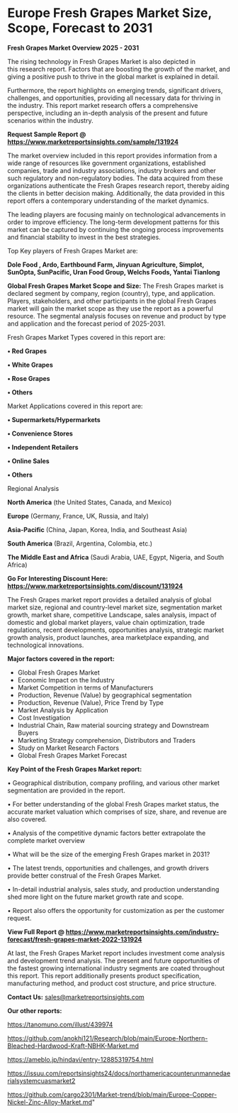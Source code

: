 # Europe Fresh Grapes Market Size, Scope, Forecast to 2031

<Strong> Fresh Grapes Market Overview 2025 - 2031</strong>

The rising technology in Fresh Grapes Market is also depicted in this research report. Factors that are boosting the growth of the market, and giving a positive push to thrive in the global market is explained in detail.

Furthermore, the report highlights on emerging trends, significant drivers, challenges, and opportunities, providing all necessary data for thriving in the industry. This report market research offers a comprehensive perspective, including an in-depth analysis of the present and future scenarios within the industry.

<strong>Request Sample Report @ <a href=https://www.marketreportsinsights.com/sample/131924>https://www.marketreportsinsights.com/sample/131924</a></strong>

The market overview included in this report provides information from a wide range of resources like government organizations, established companies, trade and industry associations, industry brokers and other such regulatory and non-regulatory bodies. The data acquired from these organizations authenticate the Fresh Grapes research report, thereby aiding the clients in better decision making. Additionally, the data provided in this report offers a contemporary understanding of the market dynamics.

The leading players are focusing mainly on technological advancements in order to improve efficiency. The long-term development patterns for this market can be captured by continuing the ongoing process improvements and financial stability to invest in the best strategies.

Top Key players of Fresh Grapes Market are:

<strong>Dole Food , Ardo, Earthbound Farm, Jinyuan Agriculture, Simplot, SunOpta, SunPacific, Uran Food Group, Welchs Foods, Yantai Tianlong</strong>

<strong><b>Global Fresh Grapes Market Scope and Size:</b></strong>
The Fresh Grapes market is declared segment by company, region (country), type, and application. Players, stakeholders, and other participants in the global Fresh Grapes market will gain the market scope as they use the report as a powerful resource. The segmental analysis focuses on revenue and product by type and application and the forecast period of 2025-2031.

Fresh Grapes Market Types covered in this report are:

<strong>• Red Grapes

• White Grapes

• Rose Grapes

• Others</strong>

Market Applications covered in this report are:

<strong>• Supermarkets/Hypermarkets

• Convenience Stores

• Independent Retailers

• Online Sales

• Others</strong> 

Regional Analysis

<strong>North America</strong> (the United States, Canada, and Mexico)

<strong>Europe</strong> (Germany, France, UK, Russia, and Italy)

<strong>Asia-Pacific</strong> (China, Japan, Korea, India, and Southeast Asia)

<strong>South America</strong> (Brazil, Argentina, Colombia, etc.)

<strong>The Middle East and Africa</strong> (Saudi Arabia, UAE, Egypt, Nigeria, and South Africa)

<strong>Go For Interesting Discount Here: <a href=https://www.marketreportsinsights.com/discount/131924>https://www.marketreportsinsights.com/discount/131924</a></strong>

The Fresh Grapes market report provides a detailed analysis of global market size, regional and country-level market size, segmentation market growth, market share, competitive Landscape, sales analysis, impact of domestic and global market players, value chain optimization, trade regulations, recent developments, opportunities analysis, strategic market growth analysis, product launches, area marketplace expanding, and technological innovations.

<strong><b>Major factors covered in the report:</b></strong>
<ul>
  <li>Global Fresh Grapes Market </li>
  <li>Economic Impact on the Industry</li>
  <li>Market Competition in terms of Manufacturers</li>
  <li>Production, Revenue (Value) by geographical segmentation</li>
  <li>Production, Revenue (Value), Price Trend by Type</li>
  <li>Market Analysis by Application</li>
  <li>Cost Investigation</li>
  <li>Industrial Chain, Raw material sourcing strategy and Downstream Buyers</li>
  <li>Marketing Strategy comprehension, Distributors and Traders</li>
  <li>Study on Market Research Factors</li>
  <li>Global Fresh Grapes Market Forecast</li>
</ul>

<strong><b>Key Point of the Fresh Grapes Market report:</b></strong>

• Geographical distribution, company profiling, and various other market segmentation are provided in the report.

• For better understanding of the global Fresh Grapes market status, the accurate market valuation which comprises of size, share, and revenue are also covered.

• Analysis of the competitive dynamic factors better extrapolate the complete market overview

• What will be the size of the emerging Fresh Grapes market in 2031?

• The latest trends, opportunities and challenges, and growth drivers provide better construal of the Fresh Grapes Market.

• In-detail industrial analysis, sales study, and production understanding shed more light on the future market growth rate and scope.

• Report also offers the opportunity for customization as per the customer request.

<strong><b>View Full Report @ <a href=https://www.marketreportsinsights.com/industry-forecast/fresh-grapes-market-2022-131924>https://www.marketreportsinsights.com/industry-forecast/fresh-grapes-market-2022-131924</a></b></strong>


At last, the Fresh Grapes Market report includes investment come analysis and development trend analysis. The present and future opportunities of the fastest growing international industry segments are coated throughout this report. This report additionally presents product specification, manufacturing method, and product cost structure, and price structure.

<strong>Contact Us:</strong>
sales@marketreportsinsights.com

<strong>Our other reports:</strong>

<a href=https://tanomuno.com/illust/439974>https://tanomuno.com/illust/439974</a>

<a href=https://github.com/anokhi121/Research/blob/main/Europe-Northern-Bleached-Hardwood-Kraft-NBHK-Market.md>https://github.com/anokhi121/Research/blob/main/Europe-Northern-Bleached-Hardwood-Kraft-NBHK-Market.md</a>

<a href=https://ameblo.jp/hindavi/entry-12885319754.html>https://ameblo.jp/hindavi/entry-12885319754.html</a>

<a href=https://issuu.com/reportsinsights24/docs/northamericacounterunmannedaerialsystemcuasmarket2>https://issuu.com/reportsinsights24/docs/northamericacounterunmannedaerialsystemcuasmarket2</a>

<a href=https://github.com/cargo2301/Market-trend/blob/main/Europe-Copper-Nickel-Zinc-Alloy-Market.md>https://github.com/cargo2301/Market-trend/blob/main/Europe-Copper-Nickel-Zinc-Alloy-Market.md</a>"
